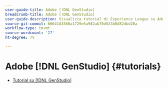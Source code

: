```yaml
---
user-guide-title: Adobe [!DNL GenStudio]
breadcrumb-title: Adobe [!DNL GenStudio]
user-guide-description: Visualizza tutorial di Experience League su Adobe [!DNL GenStudio], una soluzione end-to-end per accelerare e semplificare la supply chain dei contenuti con intelligenza artificiale generativa e automazione intelligente.
source-git-commit: 66641d3560a1729e5a982ab70d523b0d82dbd28a
workflow-type: tm+mt
source-wordcount: '27'
ht-degree: 7%

---
```



# Adobe [!DNL GenStudio] {#tutorials}

+ [Tutorial su [!DNL GenStudio]](introduction.md)
